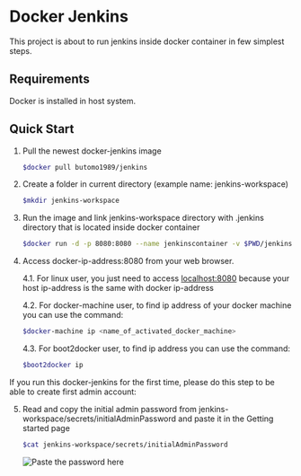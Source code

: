 Docker Jenkins
==============
This project is about to run jenkins inside docker container in few simplest steps.

Requirements
------------
Docker is installed in host system.

Quick Start
-----------
1. Pull the newest docker-jenkins image
	
	```bash
	$docker pull butomo1989/jenkins
	```

2. Create a folder in current directory (example name: jenkins-workspace)
	
	```bash
	$mkdir jenkins-workspace
	```

3. Run the image and link jenkins-workspace directory with .jenkins directory that is located inside docker container

	```bash
	$docker run -d -p 8080:8080 --name jenkinscontainer -v $PWD/jenkins-workspace:/root/.jenkins butomo1989/jenkins
	```

4. Access docker-ip-address:8080 from your web browser.

	4.1. For linux user, you just need to access [localhost:8080] because your host ip-address is the same with docker ip-address

	4.2. For docker-machine user, to find ip address of your docker machine you can use the command:

	```bash
	$docker-machine ip <name_of_activated_docker_machine>
	```

	4.3. For boot2docker user, to find ip address you can use the command:

	```bash
	$boot2docker ip
	```

If you run this docker-jenkins for the first time, please do this step to be able to create first admin account:

5. Read and copy the initial admin password from jenkins-workspace/secrets/initialAdminPassword and paste it in the Getting started page

	```bash
	$cat jenkins-workspace/secrets/initialAdminPassword
	```

	![][InitialAdminPassword]

[InitialAdminPassword]: <img/InitialAdminPassword.png> "Paste the password here"
[localhost:8080]: <http:localhost:8080>
